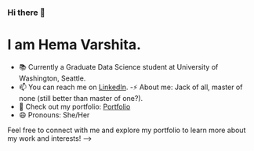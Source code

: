 ### Hi there 👋

# I am Hema Varshita.

- 📚 Currently a Graduate Data Science student at University of Washington, Seattle.
- 📫 You can reach me on [LinkedIn](https://www.linkedin.com/in/hema-varshita-m).
-⚡ About me: Jack of all, master of none (still better than master of one?).  
- 💬 Check out my portfolio: [Portfolio](https://hvarshita.github.io)  
- 😄 Pronouns: She/Her  

Feel free to connect with me and explore my portfolio to learn more about my work and interests!
-->
